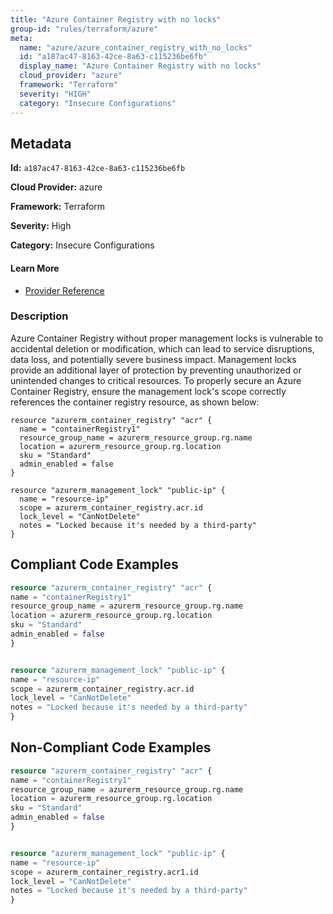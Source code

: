 ```yaml
---
title: "Azure Container Registry with no locks"
group-id: "rules/terraform/azure"
meta:
  name: "azure/azure_container_registry_with_no_locks"
  id: "a187ac47-8163-42ce-8a63-c115236be6fb"
  display_name: "Azure Container Registry with no locks"
  cloud_provider: "azure"
  framework: "Terraform"
  severity: "HIGH"
  category: "Insecure Configurations"
---
```

## Metadata

**Id:** `a187ac47-8163-42ce-8a63-c115236be6fb`

**Cloud Provider:** azure

**Framework:** Terraform

**Severity:** High

**Category:** Insecure Configurations

#### Learn More

 - [Provider Reference](https://registry.terraform.io/providers/hashicorp/azurerm/latest/docs/resources/container_registry)

### Description

 Azure Container Registry without proper management locks is vulnerable to accidental deletion or modification, which can lead to service disruptions, data loss, and potentially severe business impact. Management locks provide an additional layer of protection by preventing unauthorized or unintended changes to critical resources. To properly secure an Azure Container Registry, ensure the management lock's scope correctly references the container registry resource, as shown below:

```
resource "azurerm_container_registry" "acr" {
  name = "containerRegistry1"
  resource_group_name = azurerm_resource_group.rg.name
  location = azurerm_resource_group.rg.location
  sku = "Standard"
  admin_enabled = false
}

resource "azurerm_management_lock" "public-ip" {
  name = "resource-ip"
  scope = azurerm_container_registry.acr.id
  lock_level = "CanNotDelete"
  notes = "Locked because it's needed by a third-party"
}
```


## Compliant Code Examples
```terraform
resource "azurerm_container_registry" "acr" {
name = "containerRegistry1"
resource_group_name = azurerm_resource_group.rg.name
location = azurerm_resource_group.rg.location
sku = "Standard"
admin_enabled = false
}


resource "azurerm_management_lock" "public-ip" {
name = "resource-ip"
scope = azurerm_container_registry.acr.id
lock_level = "CanNotDelete"
notes = "Locked because it's needed by a third-party"
}

```
## Non-Compliant Code Examples
```terraform
resource "azurerm_container_registry" "acr" {
name = "containerRegistry1"
resource_group_name = azurerm_resource_group.rg.name
location = azurerm_resource_group.rg.location
sku = "Standard"
admin_enabled = false
}


resource "azurerm_management_lock" "public-ip" {
name = "resource-ip"
scope = azurerm_container_registry.acr1.id
lock_level = "CanNotDelete"
notes = "Locked because it's needed by a third-party"
}


```